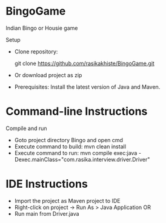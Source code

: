 # BingoGame
Indian Bingo or Housie game 

Setup
- Clone repository:

  git clone https://github.com/rasikakhiste/BingoGame.git
  
 - Or download project as zip

- Prerequisites:
  Install the latest version of Java and Maven.

# Command-line Instructions

Compile and run
 - Goto project directory Bingo and open cmd 
 - Execute command to build: mvn clean install
 - Execute command to run: mvn compile exec:java -Dexec.mainClass="com.rasika.interview.driver.Driver"

# IDE Instructions
- Import the project as Maven project to IDE
- Right-click on project -> Run As > Java Application
OR
- Run main from Driver.java
